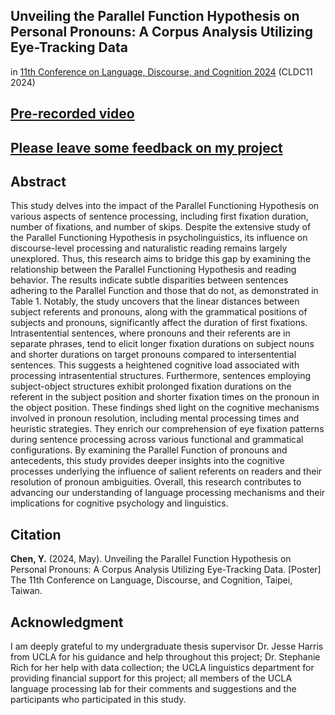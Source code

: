 ## Unveiling the Parallel Function Hypothesis on Personal Pronouns: A Corpus Analysis Utilizing Eye-Tracking Data

in [11th Conference on Language, Discourse, and Cognition 2024](https://sites.google.com/g.ntu.edu.tw/cldc-11) (CLDC11 2024)

## [Pre-recorded video](https://drive.google.com/file/d/1GUs1Ph_o0RY4__PLDZ10K8OASadI7fYc/view?usp=sharing)

## [Please leave some feedback on my project](https://forms.gle/6WCBJRo9ZWWsKry18)

## Abstract
This study delves into the impact of the Parallel Functioning Hypothesis on various aspects of sentence processing, including first fixation duration, number of fixations, and number of skips. Despite the extensive study of the Parallel Functioning Hypothesis in psycholinguistics, its influence on discourse-level processing and naturalistic reading remains largely unexplored. Thus, this research aims to bridge this gap by examining the relationship between the Parallel Functioning Hypothesis and reading behavior. The results indicate subtle disparities between sentences adhering to the Parallel Function and those that do not, as demonstrated in Table 1. Notably, the study uncovers that the linear distances between subject referents and pronouns, along with the grammatical positions of subjects and pronouns, significantly affect the duration of first fixations. Intrasentential sentences, where pronouns and their referents are in separate phrases, tend to elicit longer fixation durations on subject nouns and shorter durations on target pronouns compared to intersentential sentences. This suggests a heightened cognitive load associated with processing intrasentential structures. Furthermore, sentences employing subject-object structures exhibit prolonged fixation durations on the referent in the subject position and shorter fixation times on the pronoun in the object position. These findings shed light on the cognitive mechanisms involved in pronoun resolution, including mental processing times and heuristic strategies. They enrich our comprehension of eye fixation patterns during sentence processing across various functional and grammatical configurations. By examining the Parallel Function of pronouns and antecedents, this study provides deeper insights into the cognitive processes underlying the influence of salient referents on readers and their resolution of pronoun ambiguities. Overall, this research contributes to advancing our understanding of language processing mechanisms and their implications for cognitive psychology and linguistics.

## Citation 
**Chen, Y.** (2024, May). Unveiling the Parallel Function Hypothesis on Personal Pronouns: A Corpus Analysis Utilizing Eye-Tracking Data. [Poster] The 11th Conference on Language, Discourse, and Cognition, Taipei, Taiwan. 

## Acknowledgment
I am deeply grateful to my undergraduate thesis supervisor Dr. Jesse Harris from UCLA for his guidance and help throughout this project; Dr. Stephanie Rich for her help with data collection; the UCLA linguistics department for providing financial support for this project; all members of the UCLA language processing lab for their comments and suggestions and the participants who participated in this study.
